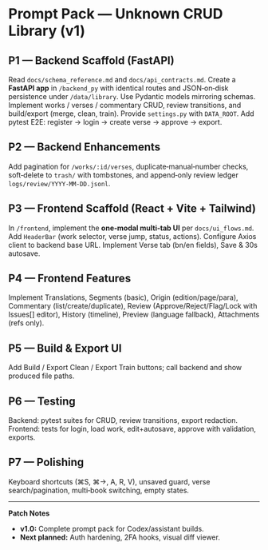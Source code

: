 # Prompt Pack — Unknown CRUD Library (v1)

## P1 — Backend Scaffold (FastAPI)

Read `docs/schema_reference.md` and `docs/api_contracts.md`.
Create a **FastAPI app** in `/backend_py` with identical routes and JSON‑on‑disk persistence under `/data/library`.
Use Pydantic models mirroring schemas.
Implement works / verses / commentary CRUD, review transitions, and build/export (merge, clean, train).
Provide `settings.py` with `DATA_ROOT`.
Add pytest E2E: register → login → create verse → approve → export.

## P2 — Backend Enhancements

Add pagination for `/works/:id/verses`, duplicate‑manual‑number checks, soft‑delete to `trash/` with tombstones, and append‑only review ledger `logs/review/YYYY-MM-DD.jsonl`.

## P3 — Frontend Scaffold (React + Vite + Tailwind)

In `/frontend`, implement the **one‑modal multi‑tab UI** per `docs/ui_flows.md`.
Add `HeaderBar` (work selector, verse jump, status, actions).
Configure Axios client to backend base URL.
Implement Verse tab (bn/en fields), Save & 30s autosave.

## P4 — Frontend Features

Implement Translations, Segments (basic), Origin (edition/page/para), Commentary (list/create/duplicate), Review (Approve/Reject/Flag/Lock with Issues[] editor), History (timeline), Preview (language fallback), Attachments (refs only).

## P5 — Build & Export UI

Add Build / Export Clean / Export Train buttons; call backend and show produced file paths.

## P6 — Testing

Backend: pytest suites for CRUD, review transitions, export redaction.
Frontend: tests for login, load work, edit+autosave, approve with validation, exports.

## P7 — Polishing

Keyboard shortcuts (⌘S, ⌘→, A, R, V), unsaved guard, verse search/pagination, multi‑book switching, empty states.

---

**Patch Notes**

* **v1.0:** Complete prompt pack for Codex/assistant builds.
* **Next planned:** Auth hardening, 2FA hooks, visual diff viewer.
